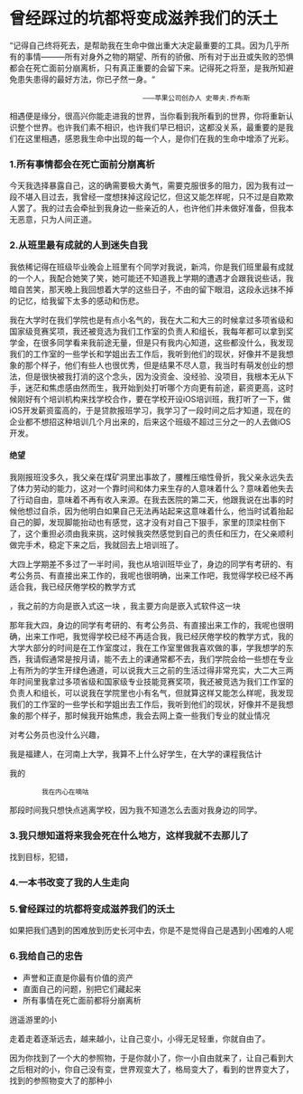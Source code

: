 
# 曾经踩过的坑都将变成滋养我们的沃土

“记得自己终将死去，是帮助我在生命中做出重大决定最重要的工具。因为几乎所有的事情———所有对身外之物的期望、所有的骄傲、所有对于出丑或失败的恐惧都会在死亡面前分崩离析，只有真正重要的会留下来。记得死之将至，是我所知避免患失患得的最好方法，你已孑然一身。“ 

                                     ———苹果公司创办人 史蒂夫.乔布斯
                                     
相遇便是缘分，很高兴你能走进我的世界，当你看到我所看到的世界，你将重新认识整个世界。也许我们素不相识，也许我们早已相识，这都没关系，最重要的是我们在这里相遇，感恩我生命中出现的每一个人，是你们在我的生命中增添了光彩。


### 1.所有事情都会在死亡面前分崩离析


今天我选择暴露自己，这的确需要极大勇气，需要克服很多的阻力，因为我有过一段不堪入目过去，我曾经一度想抹掉这段记忆，但这又能怎样呢，只不过是自欺欺人罢了。我的过去会牵扯到我身边一些亲近的人，也许他们并未做好准备，但我本无恶意，只为人间正道。

### 2.从班里最有成就的人到迷失自我

我依稀记得在班级毕业晚会上班里有个同学对我说，新鸿，你是我们班里最有成就的一个人，我配合她笑了笑，她可能还不知道我上学期的遭遇才会跟我说些话，我暗自苦笑，那天晚上我回想着大学的这些日子，不由的留下眼泪，这段永远抹不掉的记忆，给我留下太多的感动和伤悲。

我在大学时在我们学院也是有点小名气的，我在大二和大三的时候拿过多项省级和国家级竞赛奖项，我还被竞选为我们工作室的负责人和组长，我每年都可以拿到奖学金，在很多同学看来我前途无量，但是只有我内心知道，这些都没什么，我发现我们的工作室的一些学长和学姐出去工作后，我听到他们的现状，好像并不是我想象的那个样子，他们有些人也很优秀，但是结果不尽人意，我当时有萌发创业的想法，但是很快被我打消的这个念头，因为没资金、没经验、没项目，我根本无从下手，迷茫和焦虑感由然而生，我开始到处打听哪个方向更有前途，薪资更高，这时候刚好有个培训机构来找学校合作，要在学校开设iOS培训班，我打听了一下，做iOS开发薪资蛮高的，于是贷款报班学习，我学习了一段时间之后才知道，现在的企业都不想招这种培训几个月出来的，后来这个班级不超过三分之一的人去做iOS开发。

#### 绝望
我刚报班没多久，我父亲在煤矿洞里出事故了，腰椎压缩性骨折，我父亲永远失去了体力劳动的能力，这对一个靠时间和体力来生存的人意味着什么？意味着他失去了行动自由，意味着不再有收入来源。在我去医院的第二天，他跟我说在出事的时候他想过自杀，因为他明白如果自己无法再站起来这意味着什么，他当时试着抬起自己的脚，发现脚能抬动也有感觉，这才没有对自己下狠手，家里的顶梁柱倒下了，这个重担必须由我来挑，这时候我突然感觉到自己的责任和压力，在父亲顺利做完手术，稳定下来之后，我就回去上培训班了。

大四上学期差不多过了一半时间，我也从培训班毕业了，身边的同学有考研的、有考公务员、有直接出来工作的，我呢也很明确，出来工作吧，我觉得学校已经不再适合我，我已经厌倦学校的教学方式




，我之前的方向是嵌入式这一块
，我主要方向是嵌入式软件这一块



那年我大四，身边的同学有考研的、有考公务员、有直接出来工作的，我呢也很明确，出来工作吧，我觉得学校已经不再适合我，我已经厌倦学校的教学方式，我的大学大部分的时间是在工作室度过，我在工作室里做我喜欢做的事，学我想学的东西，我请假通常是按月请，能不去上的课通常都不去，我们学院会给一些想在专业上有所为的学生开绿色通道，可以说我大三之前的生活过得非常充实，大二大三两年时间里我拿过多项省级和国家级专业技能竞赛奖项，我还被竞选为我们工作室的负责人和组长，可以说我在学院里也小有名气，但就算这样又能怎么样呢，我发现我们的工作室的一些学长和学姐出去工作后，我听到他们的现状，好像并不是我想象的那个样子，那时候我开始焦虑，我会去网上查一些我们专业的就业情况

对考公务员也没什么兴趣，

我是福建人，在河南上大学，我算不上什么好学生，在大学的课程我估计

我的

    
            我在内心在嘀咕


那段时间我只想快点逃离学校，因为我不知道怎么去面对我身边的同学。




### 3.我只想知道将来我会死在什么地方，这样我就不去那儿了
找到目标，犯错，


### 4.一本书改变了我的人生走向


### 5.曾经踩过的坑都将变成滋养我们的沃土


如果把我们遇到的困难放到历史长河中去，你是不是觉得自己是遇到小困难的人呢

### 6.我给自己的忠告

* 声誉和正直是你最有价值的资产
* 直面自己的问题，别把它们藏起来
* 所有事情在死亡面前都将分崩离析


逍遥游里的小

走着走着逐渐远去，越来越小，让自己变小，小得无足轻重，你就自由了。

因为你找到了一个大的参照物，于是你就小了，你一小自由就来了，让自己看到大之后相对的小，你自己没有变，世界观变大了，格局变大了，看到的世界变大了，找到的参照物变大了的那种小





